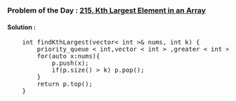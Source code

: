 ### Problem of the Day : [215. Kth Largest Element in an Array](https://leetcode.com/problems/kth-largest-element-in-an-array/)

#### Solution :
<pre>
    int findKthLargest(vector< int >& nums, int k) {
        priority_queue < int,vector < int > ,greater < int > > p;
        for(auto x:nums){
            p.push(x);
            if(p.size() > k) p.pop();
        }
        return p.top();
    }</pre>

